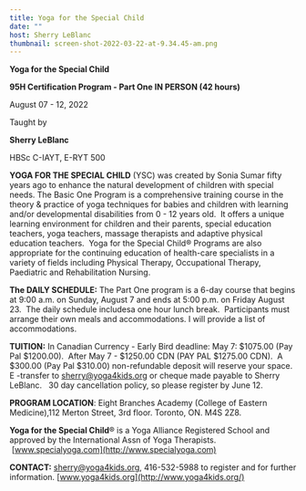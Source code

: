 ```yaml
---
title: Yoga for the Special Child
date: ""
host: Sherry LeBlanc
thumbnail: screen-shot-2022-03-22-at-9.34.45-am.png
---
```

**Yoga for the Special Child**

**95H Certification Program - Part One IN PERSON (42 hours)**

August 07 - 12, 2022

Taught by

**Sherry LeBlanc**

HBSc C-IAYT, E-RYT 500

**YOGA FOR THE SPECIAL CHILD** (YSC) was created by Sonia Sumar fifty years ago to enhance the natural development of children with special needs. The Basic One Program is a comprehensive training course in the theory & practice of yoga techniques for babies and children with learning and/or developmental disabilities from 0 - 12 years old.  It offers a unique learning environment for children and their parents, special education teachers, yoga teachers, massage therapists and adaptive physical education teachers.  Yoga for the Special Child® Programs are also appropriate for the continuing education of health-care specialists in a variety of fields including Physical Therapy, Occupational Therapy, Paediatric and Rehabilitation Nursing.

**The DAILY SCHEDULE:** The Part One program is a 6-day course that begins at 9:00 a.m. on Sunday, August 7 and ends at 5:00 p.m. on Friday August 23.  The daily schedule includesa one hour lunch break.  Participants must arrange their own meals and accommodations. I will provide a list of accommodations.

**TUITION:** In Canadian Currency - Early Bird deadline: May 7: $1075.00 (Pay Pal $1200.00).  After May 7 - $1250.00 CDN (PAY PAL $1275.00 CDN).  A $300.00 (Pay Pal $310.00) non-refundable deposit will reserve your space.  E -transfer to [sherry@yoga4kids.org](mailto:sherry@yoga4kids.org) or cheque made payable to Sherry LeBlanc.   30 day cancellation policy, so please register by June 12.

**PROGRAM LOCATION**: Eight Branches Academy (College of Eastern Medicine),112 Merton Street, 3rd floor. Toronto, ON. M4S 2Z8.

**Yoga for the Special Child**® is a Yoga Alliance Registered School and approved by the International Assn of Yoga Therapists.  [www.specialyoga.com](http://www.specialyoga.com)

**CONTACT:** [sherry@yoga4kids.org](mailto:sherry@yoga4kids.org), 416-532-5988 to register and for further information. [www.yoga4kids.org](http://www.yoga4kids.org/)
